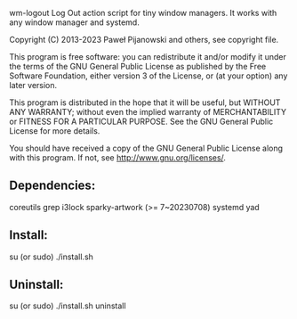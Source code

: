 wm-logout
Log Out action script for tiny window managers.
It works with any window manager and systemd.

Copyright (C) 2013-2023 Paweł Pijanowski and others, see copyright file.

This program is free software: you can redistribute it and/or modify
it under the terms of the GNU General Public License as published by
the Free Software Foundation, either version 3 of the License, or
(at your option) any later version.

This program is distributed in the hope that it will be useful,
but WITHOUT ANY WARRANTY; without even the implied warranty of
MERCHANTABILITY or FITNESS FOR A PARTICULAR PURPOSE.  See the
GNU General Public License for more details.

You should have received a copy of the GNU General Public License
along with this program.  If not, see <http://www.gnu.org/licenses/>.

Dependencies:
-------------
coreutils
grep
i3lock
sparky-artwork (>= 7~20230708)
systemd
yad

Install:
-------------
su (or sudo) 
./install.sh

Uninstall:
-------------
su (or sudo)
./install.sh uninstall
